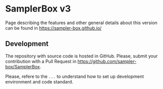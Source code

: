 # SamplerBox v3

Page describing the features and other general details about this version can be found in https://sampler-box.github.io/

## Development

The repository with source code is hosted in GitHub. Please, submit your contribution with a Pull Request in https://github.com/sampler-box/SamplerBox.

Please, refere to the `...` to understand how to set up development environment and code standard. 
